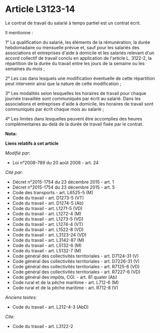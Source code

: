 # Article L3123-14

Le contrat de travail du salarié à temps partiel est un contrat écrit. 

Il mentionne : 

1° La qualification du salarié, les éléments de la rémunération, la durée hebdomadaire ou mensuelle prévue et, sauf pour les
salariés des associations et entreprises d'aide à domicile et les salariés relevant d'un accord collectif de travail conclu
en application de l'article L. 3122-2, la répartition de la durée du travail entre les jours de la semaine ou les semaines du
mois ; 

2° Les cas dans lesquels une modification éventuelle de cette répartition peut intervenir ainsi que la nature de cette
modification ; 

3° Les modalités selon lesquelles les horaires de travail pour chaque journée travaillée sont communiqués par écrit au
salarié. Dans les associations et entreprises d'aide à domicile, les horaires de travail sont communiqués par écrit chaque
mois au salarié ; 

4° Les limites dans lesquelles peuvent être accomplies des heures complémentaires au-delà de la durée de travail fixée par le
contrat.

**Nota:**



**Liens relatifs à cet article**

_Modifié par_:

  - Loi n°2008-789 du 20 août 2008 - art. 24

_Cité par_:

  - Décret n°2015-1754 du 23 décembre 2015 - art. 1
  - Décret n°2015-1754 du 23 décembre 2015 - art. 5
  - Code des transports - art. L6525-5 (M)
  - Code du travail - art. D1273-5 (VT)
  - Code du travail - art. D1274-5 (Ab)
  - Code du travail - art. L1271-5 (VD)
  - Code du travail - art. L1272-4 (M)
  - Code du travail - art. L1273-5 (VD)
  - Code du travail - art. L1274-4 (VT)
  - Code du travail - art. L1522-8 (VD)
  - Code du travail - art. L3123-24 (VD)
  - Code du travail - art. L3142-87 (M)
  - Code du travail - art. L5132-6 (M)
  - Code du travail - art. L5132-7 (M)
  - Code général des collectivités territoriales - art. D7124-31 (V)
  - Code général des collectivités territoriales - art. D7226-31 (V)
  - Code général des collectivités territoriales - art. R7125-6 (VD)
  - Code général des collectivités territoriales - art. R7227-6 (VD)
  - Code général des impôts, CGI. - art. 81 quater (Ab)
  - Code rural et de la pêche maritime - art. L712-6 (M)
  - Code rural et de la pêche maritime - art. R712-8 (V)

_Anciens textes_:

  - Code du travail - art. L212-4-3 (AbD)

_Cite_:

  - Code du travail - art. L3122-2
